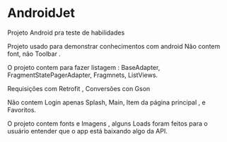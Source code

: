 # AndroidJet
Projeto Android pra teste de habilidades

Projeto usado para demonstrar conhecimentos com android
Nâo contem font, não Toolbar .

O projeto contem para fazer listagem : BaseAdapter, FragmentStatePagerAdapter, Fragmnets, ListViews.

Requisições com Retrofit , Conversôes con Gson

Não contem Login apenas Splash, Main, Item da página principal , e Favoritos.

O projeto contem fonts e Imagens , alguns Loads foram feitos para o usuário entender que o app está baixando algo da API.
